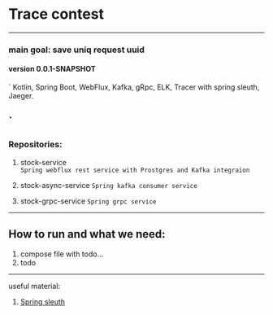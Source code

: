 # Trace contest

---

### main goal: save uniq request uuid
#### version 0.0.1-SNAPSHOT

`
Kotlin, Spring Boot, WebFlux, Kafka, gRpc, 
ELK, Tracer with spring sleuth, Jaeger.

`
---

### Repositories:
1) stock-service  
`Spring webflux rest service with Prostgres and Kafka integraion`

2) stock-async-service
`Spring kafka consumer service`

3) stock-grpc-service
`Spring grpc service`


--- 
## How to run and what we need:
1) compose file with todo...
2) todo

---
useful material:
1. [Spring sleuth](https://spring.io/projects/spring-cloud-sleuth)